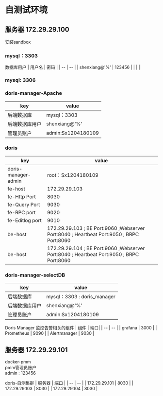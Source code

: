# 自测试环境

## 服务器 172.29.29.100

安装sandbox

### mysql：3303 
数据库用户
| 用户名 | 密码 |
| -- | -- |
| shenxiang@'%' | 123456 |
|  |  |

### mysql: 3306

### doris-manager-Apache
| key | value |
| -- | -- |
| 后端数据库 | mysql：3303 |
| 后端数据库用户 | shenxiang@'%' |
| 管理员账户 | admin:Sx1204180109 |

### doris
| key  | value |
| -- | -- |
| doris-manager-admin | root：Sx1204180109 |
|  fe-host | 172.29.29.103 |
|  fe-Http Port | 8030 |
|  fe-Query Port | 9030 |
|  fe-RPC port | 9020 |
|  fe-Editlog port | 9010 |
|  be-host | 172.29.29.103 ; BE Port:9060 ;Webserver Port:8040 ; Heartbeat Port:9050 ; BRPC Port:8060|
|  be-host | 172.29.29.104 ; BE Port:9060 ;Webserver Port:8040 ; Heartbeat Port:9050 ; BRPC Port:8060|



### doris-manager-selectDB
| key | value |
| -- | -- |
| 后端数据库 | mysql：3303 : doris_manager |
| 后端数据库用户 | shenxiang@'%' |
| 管理员账户 | admin:Sx1204180109 |

 Doris Manager 监控告警相关的组件
 | 组件 | 端口|
 | -- | -- |
 | grafana | 3000 |
 | Prometheus | 9090 |
 | Alertmanager | 9030 |

## 服务器 172.29.29.101
docker-pmm   
pmm管理员账户  
admin : 123456

doris-自测集群
| 服务器 | 端口 |
| -- | -- |
| 172.29.29.101 | 8030 |
| 172.29.29.103 | 8030 |
| 172.29.29.104 | 8030 |


